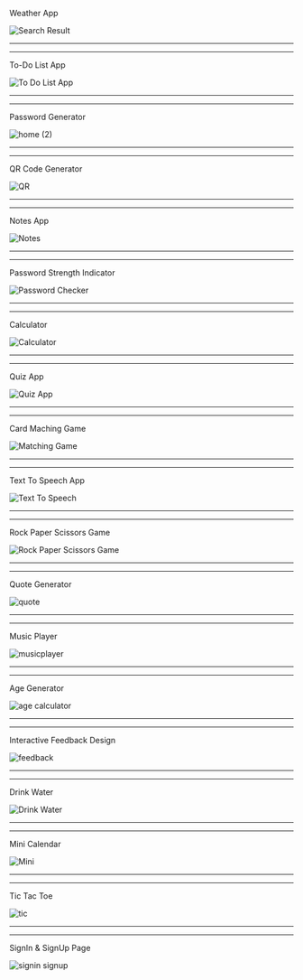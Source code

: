 Weather App


![Search Result](https://github.com/itshimanshu010/WebApps/assets/55348957/d2003310-27c1-4e04-8b19-fb55267332a6)

-----------------------------------------------
-----------------------------------------------
To-Do List App

![To Do List App](https://github.com/itshimanshu010/WebApps/assets/55348957/47cc268d-60d5-44a0-a5d3-3bf07e280604)

-----------------------------------------------
-----------------------------------------------
Password Generator

![home (2)](https://github.com/itshimanshu010/WebApps/assets/55348957/ed745e28-becc-495c-8f67-abb10c823688)

-----------------------------------------------
-----------------------------------------------
QR Code Generator

![QR](https://github.com/itshimanshu010/WebApps/assets/55348957/651f0de5-4ac5-4d48-96b3-d3452dadbcab)

-----------------------------------------------
-----------------------------------------------
Notes App

![Notes](https://github.com/itshimanshu010/WebApps/assets/55348957/01f3d940-61d5-4e62-a81a-3f810cc0adf9)

-----------------------------------------------
-----------------------------------------------
Password Strength Indicator

![Password Checker](https://github.com/itshimanshu010/WebApps/assets/55348957/f17adcce-26d1-4e1c-ba35-dc555f9d99b4)

-----------------------------------------------
-----------------------------------------------
Calculator

![Calculator](https://github.com/itshimanshu010/WebApps/assets/55348957/ce695bd6-1479-4508-a75f-f6770a91e1a6)

-----------------------------------------------
-----------------------------------------------
Quiz App 

![Quiz App](https://github.com/itshimanshu010/WebApps/assets/55348957/783a51e6-adfc-4b6b-afa8-f48474b717fa)

-----------------------------------------------
-----------------------------------------------
Card Maching Game

![Matching Game](https://github.com/itshimanshu010/WebApps/assets/55348957/5674afa8-cdd6-4fed-92ea-c817e8a0cdb3)

-----------------------------------------------
-----------------------------------------------
Text To Speech App

![Text To Speech](https://github.com/itshimanshu010/WebApps/assets/55348957/9be93d59-12d3-44e2-baab-1df831b46834)

-----------------------------------------------
-----------------------------------------------
Rock Paper Scissors Game

![Rock Paper Scissors Game](https://github.com/itshimanshu010/WebApps/assets/55348957/9f22de9a-d082-4bf0-a0aa-4776399b806d)

-----------------------------------------------
-----------------------------------------------
Quote Generator

![quote ](https://github.com/itshimanshu010/WebApps/assets/55348957/ac5df418-b53d-489a-b418-4b73a717b6b5)

-----------------------------------------------
-----------------------------------------------
Music Player

![musicplayer](https://github.com/itshimanshu010/WebApps/assets/55348957/85c0c193-1310-4fa9-9169-afdc25c957b9)

-----------------------------------------------
-----------------------------------------------
Age Generator

![age calculator](https://github.com/itshimanshu010/WebApps/assets/55348957/f0381614-3219-4cf0-9bed-9f43005362bc)

-----------------------------------------------
-----------------------------------------------
Interactive Feedback Design

![feedback](https://github.com/itshimanshu010/WebApps/assets/55348957/0998705b-cd73-44ce-91ce-73accdbfc23d)

-----------------------------------------------
-----------------------------------------------
Drink Water

![Drink Water](https://github.com/itshimanshu010/WebApps/assets/55348957/43bbf776-da96-47fa-93ff-c8fd19808709)

-----------------------------------------------
-----------------------------------------------
Mini Calendar

![Mini](https://github.com/itshimanshu010/WebApps/assets/55348957/0e79a3e8-10b5-4fd2-9d85-0090e2be0ab6)

-----------------------------------------------
-----------------------------------------------
Tic Tac Toe

![tic](https://github.com/itshimanshu010/WebApps/assets/55348957/4e83d44d-374c-4d8f-9491-a1d5726e0ef7)

-----------------------------------------------
-----------------------------------------------
SignIn & SignUp Page

![signin signup](https://github.com/itshimanshu010/WebApps/assets/55348957/9bdac3ce-0b96-41f3-8a73-9f428359a4b0)

